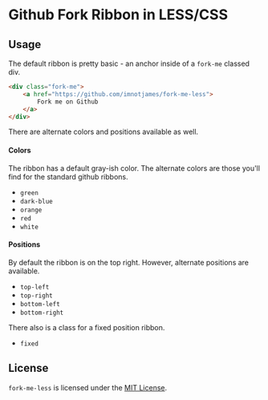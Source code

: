 # Github Fork Ribbon in LESS/CSS

## Usage

The default ribbon is pretty basic - an anchor inside of a `fork-me` classed
div.

```html
<div class="fork-me">
	<a href="https://github.com/imnotjames/fork-me-less">
		Fork me on Github
	</a>
</div>
```

There are alternate colors and positions available as well.

#### Colors

The ribbon has a default gray-ish color.  The alternate colors are those you'll
find for the standard github ribbons.

* `green`
* `dark-blue`
* `orange`
* `red`
* `white`

#### Positions

By default the ribbon is on the top right.  However, alternate positions are
available.

* `top-left`
* `top-right`
* `bottom-left`
* `bottom-right`

There also is a class for a fixed position ribbon.

* `fixed`

## License
`fork-me-less` is licensed under the [MIT License](http://opensource.org/licenses/MIT).
